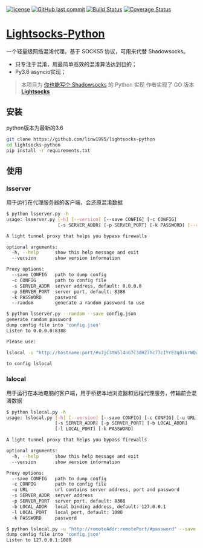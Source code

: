 [![license](https://img.shields.io/github/license/linw1995/lightsocks-python.svg)](https://github.com/linw1995/lightsocks-python)
[![GitHub last commit](https://img.shields.io/github/last-commit/linw1995/lightsocks-python.svg)](https://github.com/linw1995/lightsocks-python)
[![Build Status](https://travis-ci.org/linw1995/lightsocks-python.svg?branch=master)](https://travis-ci.org/linw1995/lightsocks-python)
[![Coverage Status](https://coveralls.io/repos/github/linw1995/lightsocks-python/badge.svg)](https://coveralls.io/github/linw1995/lightsocks-python)

# [Lightsocks-Python](https://github.com/linw1995/lightsocks-python)

一个轻量级网络混淆代理，基于 SOCKS5 协议，可用来代替 Shadowsocks。

- 只专注于混淆，用最简单高效的混淆算法达到目的；
- Py3.6 asyncio实现；

> 本项目为 [你也能写个 Shadowsocks](https://github.com/gwuhaolin/blog/issues/12) 的 Python 实现
> 作者实现了 GO 版本 **[Lightsocks](https://github.com/gwuhaolin/lightsocks)**

## 安装

python版本为最新的3.6

```bash
git clone https://github.com/linw1995/lightsocks-python
cd lightsocks-python
pip install -r requirements.txt
```

## 使用

### lsserver

用于运行在代理服务器的客户端，会还原混淆数据

```bash
$ python lsserver.py -h
usage: lsserver.py [-h] [--version] [--save CONFIG] [-c CONFIG]
                   [-s SERVER_ADDR] [-p SERVER_PORT] [-k PASSWORD] [--random]

A light tunnel proxy that helps you bypass firewalls

optional arguments:
  -h, --help      show this help message and exit
  --version       show version information

Proxy options:
  --save CONFIG   path to dump config
  -c CONFIG       path to config file
  -s SERVER_ADDR  server address, default: 0.0.0.0
  -p SERVER_PORT  server port, default: 8388
  -k PASSWORD     password
  --random        generate a random password to use
```

```bash
$ python lsserver.py --random --save config.json
generate random password
dump config file into 'config.json'
Listen to 0.0.0.0:8388

Please use:

lslocal -u "http://hostname:port/#vJjC3tW5l4nG7C3dHZ7hc77cIYrE2q0ikrWQw2MsRa9rqVlDU9vFTF5Hu6PX367kV6qRPU_z-Y_0sio4DAVV-1bmFrfoYoEHmmWkH9L1UDLZqOv8oYvPbe-miAg5Ow58aheFPitEeTX2bmhYC8nQFf1kA5lxpyc0Ljc2W2Du7TESlFIB8aJ7kz-DnczTXcsUv1oYlhpR-AbKf_DI8jMN_tRNdF-szgIJEQrqZ7alvfrNhCCVQNZ-EIIpSOOfXI7nnMC42B48h3egGzBsSpvpaXCNRhME4mEmePd2HFSrD0ty0SUAhjpvTv9BweUZgHrHKLG6Qi-zjLC0JEngI3VmfQ=="

to config lslocal
```

### lslocal

用于运行在本地电脑的客户端，用于桥接本地浏览器和远程代理服务，传输前会混淆数据

```bash
$ python lslocal.py -h
usage: lslocal.py [-h] [--version] [--save CONFIG] [-c CONFIG] [-u URL]
                  [-s SERVER_ADDR] [-p SERVER_PORT] [-b LOCAL_ADDR]
                  [-l LOCAL_PORT] [-k PASSWORD]

A light tunnel proxy that helps you bypass firewalls

optional arguments:
  -h, --help      show this help message and exit
  --version       show version information

Proxy options:
  --save CONFIG   path to dump config
  -c CONFIG       path to config file
  -u URL          url contains server address, port and password
  -s SERVER_ADDR  server address
  -p SERVER_PORT  server port, default: 8388
  -b LOCAL_ADDR   local binding address, default: 127.0.0.1
  -l LOCAL_PORT   local port, default: 1080
  -k PASSWORD     password
```

```bash
$ python lslocal.py -u "http://remoteAddr:remotePort/#password" --save config.json
dump config file into 'config.json'
Listen to 127.0.0.1:1080
```
